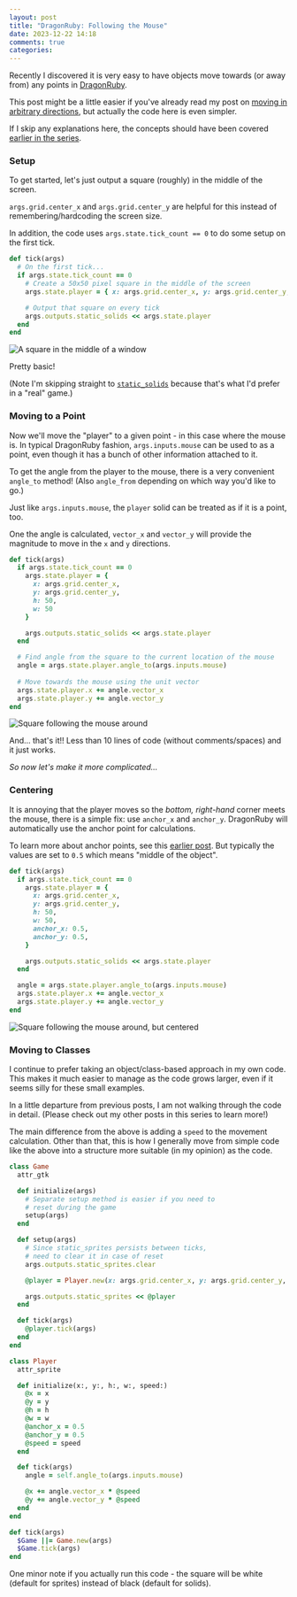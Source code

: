 ```yaml
---
layout: post
title: "DragonRuby: Following the Mouse"
date: 2023-12-22 14:18
comments: true
categories: 
---
```


Recently I discovered it is very easy to have objects move towards (or away from) any points in [DragonRuby](https://dragonruby.org/toolkit/game).

This post might be a little easier if you've already read my post on [moving in arbitrary directions](https://dev.to/presidentbeef/dragonruby-moving-in-arbitrary-directions-5eja), but actually the code here is even simpler.

If I skip any explanations here, the concepts should have been covered [earlier in the series](https://dev.to/presidentbeef/series/16166).

### Setup

To get started, let's just output a square (roughly) in the middle of the screen.

`args.grid.center_x` and `args.grid.center_y` are helpful for this instead of remembering/hardcoding the screen size.

In addition, the code uses `args.state.tick_count == 0` to do some setup on the first tick.

```ruby
def tick(args)
  # On the first tick...
  if args.state.tick_count == 0
    # Create a 50x50 pixel square in the middle of the screen
    args.state.player = { x: args.grid.center_x, y: args.grid.center_y, h: 50, w: 50}

    # Output that square on every tick
    args.outputs.static_solids << args.state.player
  end
end
```


![A square in the middle of a window](https://dev-to-uploads.s3.amazonaws.com/uploads/articles/durocwoj9tj6uzzfdp5x.png)

Pretty basic!

(Note I'm skipping straight to [`static_solids`](https://dev.to/presidentbeef/dragonruby-static-outputs-p2c) because that's what I'd prefer in a "real" game.)

### Moving to a Point

Now we'll move the "player" to a given point - in this case where the mouse is. In typical DragonRuby fashion, `args.inputs.mouse` can be used to as a point, even though it has a bunch of other information attached to it.

To get the angle from the player to the mouse, there is a very convenient `angle_to` method! (Also `angle_from` depending on which way you'd like to go.)

Just like `args.inputs.mouse`, the `player` solid can be treated as if it is a point, too.

One the angle is calculated, `vector_x` and `vector_y` will provide the magnitude to move in the `x` and `y` directions.

```ruby
def tick(args)
  if args.state.tick_count == 0
    args.state.player = {
      x: args.grid.center_x,
      y: args.grid.center_y,
      h: 50,
      w: 50
    }

    args.outputs.static_solids << args.state.player
  end

  # Find angle from the square to the current location of the mouse
  angle = args.state.player.angle_to(args.inputs.mouse)
  
  # Move towards the mouse using the unit vector
  args.state.player.x += angle.vector_x
  args.state.player.y += angle.vector_y
end
```

![Square following the mouse around](https://dev-to-uploads.s3.amazonaws.com/uploads/articles/rh6qfnxypx8f744jrkww.gif)

And... that's it!! Less than 10 lines of code (without comments/spaces) and it just works.

_So now let's make it more complicated..._

### Centering

It is annoying that the player moves so the _bottom, right-hand_ corner meets the mouse, there is a simple fix: use `anchor_x` and `anchor_y`. DragonRuby will automatically use the anchor point for calculations.

To learn more about anchor points, see this [earlier post](https://dev.to/presidentbeef/smoothly-growing-and-shrinking-sprites-in-dragonruby-53d1). But typically the values are set to `0.5` which means "middle of the object".

```ruby
def tick(args)
  if args.state.tick_count == 0
    args.state.player = {
      x: args.grid.center_x,
      y: args.grid.center_y,
      h: 50,
      w: 50,
      anchor_x: 0.5,
      anchor_y: 0.5,
    }

    args.outputs.static_solids << args.state.player
  end

  angle = args.state.player.angle_to(args.inputs.mouse)
  args.state.player.x += angle.vector_x
  args.state.player.y += angle.vector_y
end
```


![Square following the mouse around, but centered](https://dev-to-uploads.s3.amazonaws.com/uploads/articles/0brhvw3f6clhe1jizpjf.gif)

### Moving to Classes

I continue to prefer taking an object/class-based approach in my own code. This makes it much easier to manage as the code grows larger, even if it seems silly for these small examples.

In a little departure from previous posts, I am not walking through the code in detail. (Please check out my other posts in this series to learn more!)

The main difference from the above is adding a `speed` to the movement calculation. Other than that, this is how I generally move from simple code like the above into a structure more suitable (in my opinion) as the code.

```ruby
class Game
  attr_gtk

  def initialize(args)
    # Separate setup method is easier if you need to
    # reset during the game
    setup(args)
  end

  def setup(args)
    # Since static_sprites persists between ticks,
    # need to clear it in case of reset
    args.outputs.static_sprites.clear

    @player = Player.new(x: args.grid.center_x, y: args.grid.center_y, h: 50, w: 50, speed: 2)

    args.outputs.static_sprites << @player
  end

  def tick(args)
    @player.tick(args)
  end
end

class Player
  attr_sprite

  def initialize(x:, y:, h:, w:, speed:)
    @x = x
    @y = y
    @h = h
    @w = w
    @anchor_x = 0.5
    @anchor_y = 0.5
    @speed = speed
  end

  def tick(args)
    angle = self.angle_to(args.inputs.mouse)

    @x += angle.vector_x * @speed
    @y += angle.vector_y * @speed
  end
end

def tick(args)
  $Game ||= Game.new(args)
  $Game.tick(args)
end
```

One minor note if you actually run this code - the square will be white (default for sprites) instead of black (default for solids).
